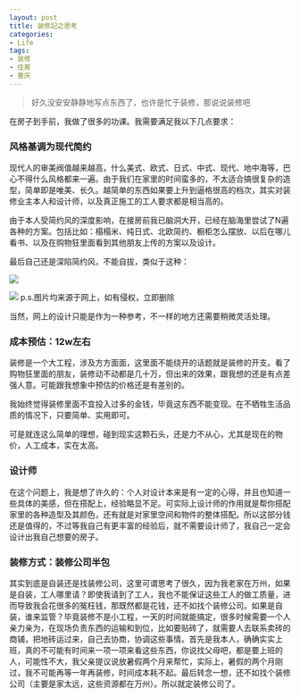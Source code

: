 ```yaml
---
layout: post
title: 装修記之思考
categories:
- Life
tags:
- 装修
- 住房
- 重庆
---
```


> 好久没安安静静地写点东西了，也许是忙于装修，那说说装修吧  

在房子到手前，我做了很多的功课。我需要满足我以下几点要求：  

### 风格基调为现代简约   

现代人的审美阀值越来越高，什么美式、欧式、日式、中式、现代、地中海等，巴心不得什么风格都来一遍。由于我们在家里的时间蛮多的，不太适合搞很复杂的造型，简单即是唯美、长久。越简单的东西如果要上升到逼格很高的档次，其实对装修业主本人和设计师，以及真正施工的工人要求都是相当高的。  

由于本人受简约风的深度影响，在接房前我已脑洞大开，已经在脑海里尝试了N遍各种的方案。包括比如：榻榻米、纯日式、北欧简约、橱柜怎么摆放、以后在哪儿看书、以及在购物狂里面看到其他朋友上传的方案以及设计。  

最后自己还是深陷简约风，不能自拔，类似于这种：  

![](https://ws3.sinaimg.cn/large/006tKfTcgy1fizsleye06j30go0b4wf9.jpg)

![](https://ws2.sinaimg.cn/large/006tKfTcgy1fizsli6qsmj30ld0g9wfy.jpg)
p.s.图片均来源于网上，如有侵权，立即删除  

当然，网上的设计只能是作为一种参考，不一样的地方还需要稍微灵活处理。  

### 成本预估：12w左右  

装修是一个大工程，涉及方方面面，这里面不能绕开的话题就是装修的开支。看了购物狂里面的朋友，装修动不动都是几十万，但出来的效果，跟我想的还是有点差强人意。可能跟我想象中预估的价格还是有差别的。

我始终觉得装修里面不宜投入过多的金钱，毕竟这东西不能变现。在不牺牲生活品质的情况下，只要简单、实用即可。

可是就连这么简单的理想，碰到现实这颗石头，还是力不从心，尤其是现在的物价，人工成本，实在太高。  

### 设计师  

在这个问题上，我是想了许久的：个人对设计本来是有一定的心得，并且也知道一些具体的美感，但在搭配上，经验略显不足。可实际上设计师的作用就是帮你搭配家里的各种造型及其颜色，还有就是对家里空间和物件的整体搭配。所以这部分钱还是值得的，不过等我自己有更丰富的经验后，就不需要设计师了，我自己一定会设计出我自己想要的房子。


### 装修方式：装修公司半包  

其实到底是自装还是找装修公司，这里可谓思考了很久，因为我老家在万州，如果是自装，工人哪里请？即使我请到了工人，我也不能保证这些工人的做工质量，进而导致我会花很多的冤枉钱，那既然都是花钱，还不如找个装修公司。如果是自装，谁来监管？毕竟装修不是小工程，一天的时间就能搞定，很多时候需要一个人亲力亲为，在现场负责东西的运输和到位，比如要贴砖了，就需要人去联系卖砖的商铺，把地砖运过来，自己去协商，协调这些事情。首先是我本人，确确实实上班，真的不可能有时间来一项一项来看这些东西，你说找父母吧，都是要上班的人，可能性不大，我父亲提议说放暑假两个月来帮忙，实际上，暑假的两个月刚过，我不可能再等一年再装修，时间成本耗不起。最后转念一想，还不如找个装修公司（主要是家太远，这些资源都在万州）。所以就定装修公司了。